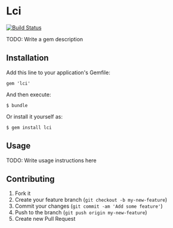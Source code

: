 # Lci
[![Build Status](https://travis-ci.org/adrianlzt/aprendiendoCI.png?branch=master)](https://travis-ci.org/adrianlzt/aprendiendoCI)

TODO: Write a gem description

## Installation

Add this line to your application's Gemfile:

    gem 'lci'

And then execute:

    $ bundle

Or install it yourself as:

    $ gem install lci

## Usage

TODO: Write usage instructions here

## Contributing

1. Fork it
2. Create your feature branch (`git checkout -b my-new-feature`)
3. Commit your changes (`git commit -am 'Add some feature'`)
4. Push to the branch (`git push origin my-new-feature`)
5. Create new Pull Request
